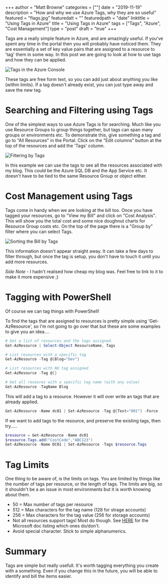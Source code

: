 +++
author = "Matt Browne"
categories = [""]
date = "2019-11-19"
description = "How and why we use Azure Tags, why they are so useful"
featured = "flags.jpg"
featuredalt = ""
featuredpath = "date"
linktitle = "Using Tags in Azure"
title = "Using Tags in Azure"
tags = ["Tags", "Azure", "Cost Management"]
type = "post"
draft = "true"
+++


Tags are a really simple feature in Azure, and are amazingly useful. If you've spent any time in the portal then you will probably have noticed them.  They are essentially a set of key value pairs that are assigned to a resource to 'tag' them in some way.  In this post we are going to look at how to use tags and how they can be applied.

![Tags in the Azure Console](/img/2019/11/Tags01.jpg "What tags look like in the console")

These tags are free form text, so you can add just about anything you like (within limits). If a tag doesn't already exist, you can just type away and save the new tag.

# Searching and Filtering using Tags

One of the simplest ways to use Azure Tags is for searching. Much like you use Resource Groups to group things together, but tags can span many groups or environments etc.  To demonstrate this, give something a tag and go to "All Resources" in the Portal.  Click on the "Edit columns" button at the top of the resources and add the 'Tags' column.  

![Filtering by Tags](/img/2019/11/Tags02.jpg "We can filter All Resources using Tags")

In this example we can use the tags to see all the resources associated with my blog.  This could be the Azure SQL DB and the App Service etc.  It doesn't have to be tied to the same Resource Group or object either.

# Cost Management using Tags

Tags come in handy when we are looking at the bill too.  Once you have tagged your resources, go to "View my Bill" and click on "Cost Analysis".  This will show you the total cost and some nice doughnut charts for Resource Group costs etc.  On the top of the page there is a "Group by" filter where you can select Tags.

![Sorting the Bill by Tags](/img/2019/11/Tags03.jpg "We can filter the bill using Tags too!")

This information doesn't appear straight away.  It can take a few days to filter through, but once the tag is setup, you don't have to touch it until you add more resources.

*Side Note* - I hadn't realised how cheap my blog was.  Feel free to link to it to make it more expensive ;)

# Tagging with PowerShell

Of course we can tag things with PowerShell! 

To find the tags that are assigned to resources is pretty simple using 'Get-AzResource', so I'm not going to go over that but these are some examples to give you an idea....

```PowerShell
# Get a list of resources and the tags assigned.
Get-AzResource | Select-Object ResourceName, Tags

# List resources with a specific tag
Get-AzResource -Tag @{Blog="Dev"}

# List resources with NO tag assigned
Get-AzResource -Tag @{}

# Get all resoures with a specific tag name (with any value)
Get-AzResource -TagName Blog
```

This will add a tag to a resource.  However it will over write an tags that are already applied.
```PowerShell
Get-AzResource -Name dc01 | Set-AzResource -Tag @{Test="001"} -Force
```

If we want to add tags to the resource, and preserve the existing tags, then try.....
```Powershell
$resource = Get-AzResource -Name dc01
$resource.Tags.add("CostCode","ABC123") 
Get-AzResource -Name DC01 | Set-AzResource -Tags $resource.Tags  
```

# Tag Limits

One thing to be aware of, is the limits on tags.  You are limited by things like the number of tags per resource, or the length of tags.  The limits are big, so it shouldn't be a an issue in most environments but it is worth knowing about them.

- 50 = Max number of tags per resource
- 512 = Max characters for the tag name (128 for strage accounts)
- 256 = Max characters for the tag value (256 for storage accounts)
- Not all resources support tags!  Most do though.  See [HERE](https://docs.microsoft.com/en-us/azure/azure-resource-manager/tag-support) for the Microsoft doc listing which ones do/don't.
- Avoid special character.  Stick to simple alphanumerics.

# Summary
Tags are simple but really usefull.  It's worth tagging everything you create with a something.  Even if you change this in the future, you will be able to identify and bill the items easier.

